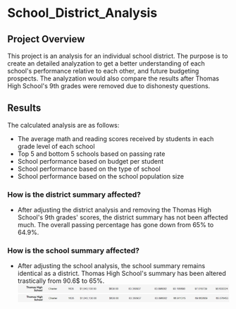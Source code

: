 # School_District_Analysis

## Project Overview

This project is an analysis for an individual school district. The purpose is to create an detailed analyzation to get a better understanding of each school's performance relative to each other, and future budgeting prospects. The analyzation would also compare the results after Thomas High School's 9th grades were removed due to dishonesty questions. 

## Results

The calculated analysis are as follows:
 - The average math and reading scores received by students in each grade level of each school
 - Top 5 and bottom 5 schools based on passing rate
 - School performance based on budget per student
 - School performance based on the type of school
 - School performance based on the school population size

### How is the district summary affected?
 - After adjusting the district analysis and removing the Thomas High School's 9th grades' scores, the district summary has not been affected much. The overall passing percentage has gone down from 65% to 64.9%.

### How is the school summary affected?
 - After adjusting the school analysis, the school summary remains identical as a district. Thomas High School's summary has been altered trastically from 90.6$ to 65%. 
![Thomas_school_after](Resources/Thomas_school_after.PNG)
![Thomas_school_before](Resources/Thomas_school_before.png)



